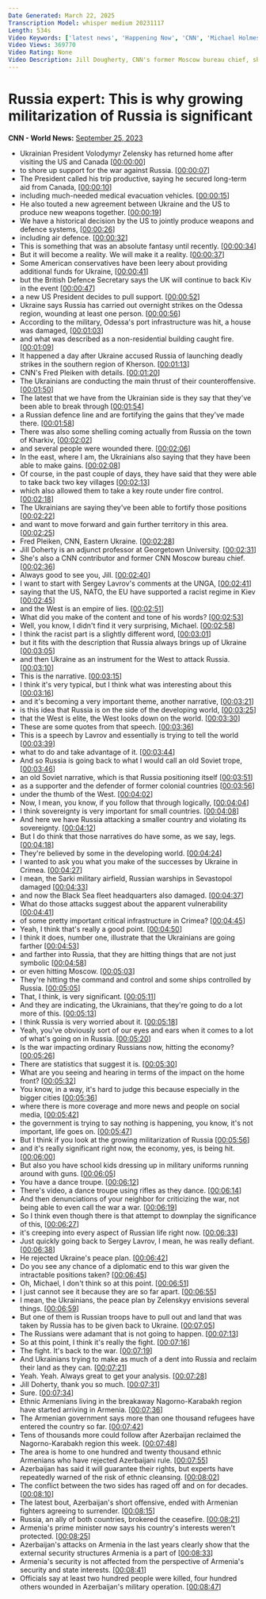 ```yaml
---
Date Generated: March 22, 2025
Transcription Model: whisper medium 20231117
Length: 534s
Video Keywords: ['latest news', 'Happening Now', 'CNN', 'Michael Holmes', 'CNN Newsroom', 'Fred Pleitgen', 'Jill Dougherty', 'Russia Ukraine War', "Putin's War", 'Vladimir Putin', 'Russia Invasion', 'Ukraine Counteroffensive', 'Kherson', 'Zaporizhzhia', 'South Ukraine', 'Crimea', 'Donbas', 'Donetsk', 'East Ukraine', 'Russia Military', 'Russia Troops', 'Sergey Lavrov', 'Moscow', 'Kyiv', 'Volodymyr Zelensky', 'Kremlin', 'Saki Airfield', 'Black Sea Fleet Headquarters', 'Sevastopol']
Video Views: 369770
Video Rating: None
Video Description: Jill Dougherty, CNN's former Moscow bureau chief, shares her view on the growing militarization in Russia as the war with Ukraine continues. #CNN #News
---
```


# Russia expert: This is why growing militarization of Russia is significant
**CNN - World News:** [September 25, 2023](https://www.youtube.com/watch?v=E8MDIMyRoX4)
*  Ukrainian President Volodymyr Zelensky has returned home after visiting the US and Canada [[00:00:00](https://www.youtube.com/watch?v=E8MDIMyRoX4&t=0.0s)]
*  to shore up support for the war against Russia. [[00:00:07](https://www.youtube.com/watch?v=E8MDIMyRoX4&t=7.0s)]
*  The President called his trip productive, saying he secured long-term aid from Canada, [[00:00:10](https://www.youtube.com/watch?v=E8MDIMyRoX4&t=10.0s)]
*  including much-needed medical evacuation vehicles. [[00:00:15](https://www.youtube.com/watch?v=E8MDIMyRoX4&t=15.0s)]
*  He also touted a new agreement between Ukraine and the US to produce new weapons together. [[00:00:19](https://www.youtube.com/watch?v=E8MDIMyRoX4&t=19.0s)]
*  We have a historical decision by the US to jointly produce weapons and defence systems, [[00:00:26](https://www.youtube.com/watch?v=E8MDIMyRoX4&t=26.0s)]
*  including air defence. [[00:00:32](https://www.youtube.com/watch?v=E8MDIMyRoX4&t=32.0s)]
*  This is something that was an absolute fantasy until recently. [[00:00:34](https://www.youtube.com/watch?v=E8MDIMyRoX4&t=34.0s)]
*  But it will become a reality. We will make it a reality. [[00:00:37](https://www.youtube.com/watch?v=E8MDIMyRoX4&t=37.0s)]
*  Some American conservatives have been leery about providing additional funds for Ukraine, [[00:00:41](https://www.youtube.com/watch?v=E8MDIMyRoX4&t=41.0s)]
*  but the British Defence Secretary says the UK will continue to back Kiv in the event [[00:00:47](https://www.youtube.com/watch?v=E8MDIMyRoX4&t=47.0s)]
*  a new US President decides to pull support. [[00:00:52](https://www.youtube.com/watch?v=E8MDIMyRoX4&t=52.0s)]
*  Ukraine says Russia has carried out overnight strikes on the Odessa region, wounding at least one person. [[00:00:56](https://www.youtube.com/watch?v=E8MDIMyRoX4&t=56.0s)]
*  According to the military, Odessa's port infrastructure was hit, a house was damaged, [[00:01:03](https://www.youtube.com/watch?v=E8MDIMyRoX4&t=63.0s)]
*  and what was described as a non-residential building caught fire. [[00:01:09](https://www.youtube.com/watch?v=E8MDIMyRoX4&t=69.0s)]
*  It happened a day after Ukraine accused Russia of launching deadly strikes in the southern region of Kherson. [[00:01:13](https://www.youtube.com/watch?v=E8MDIMyRoX4&t=73.0s)]
*  CNN's Fred Pleiken with details. [[00:01:20](https://www.youtube.com/watch?v=E8MDIMyRoX4&t=80.0s)]
*  The Ukrainians are conducting the main thrust of their counteroffensive. [[00:01:50](https://www.youtube.com/watch?v=E8MDIMyRoX4&t=110.0s)]
*  The latest that we have from the Ukrainian side is they say that they've been able to break through [[00:01:54](https://www.youtube.com/watch?v=E8MDIMyRoX4&t=114.0s)]
*  a Russian defence line and are fortifying the gains that they've made there. [[00:01:58](https://www.youtube.com/watch?v=E8MDIMyRoX4&t=118.0s)]
*  There was also some shelling coming actually from Russia on the town of Kharkiv, [[00:02:02](https://www.youtube.com/watch?v=E8MDIMyRoX4&t=122.0s)]
*  and several people were wounded there. [[00:02:06](https://www.youtube.com/watch?v=E8MDIMyRoX4&t=126.0s)]
*  In the east, where I am, the Ukrainians also saying that they have been able to make gains. [[00:02:08](https://www.youtube.com/watch?v=E8MDIMyRoX4&t=128.0s)]
*  Of course, in the past couple of days, they have said that they were able to take back two key villages [[00:02:13](https://www.youtube.com/watch?v=E8MDIMyRoX4&t=133.0s)]
*  which also allowed them to take a key route under fire control. [[00:02:18](https://www.youtube.com/watch?v=E8MDIMyRoX4&t=138.0s)]
*  The Ukrainians are saying they've been able to fortify those positions [[00:02:22](https://www.youtube.com/watch?v=E8MDIMyRoX4&t=142.0s)]
*  and want to move forward and gain further territory in this area. [[00:02:25](https://www.youtube.com/watch?v=E8MDIMyRoX4&t=145.0s)]
*  Fred Pleiken, CNN, Eastern Ukraine. [[00:02:28](https://www.youtube.com/watch?v=E8MDIMyRoX4&t=148.0s)]
*  Jill Doherty is an adjunct professor at Georgetown University. [[00:02:31](https://www.youtube.com/watch?v=E8MDIMyRoX4&t=151.0s)]
*  She's also a CNN contributor and former CNN Moscow bureau chief. [[00:02:36](https://www.youtube.com/watch?v=E8MDIMyRoX4&t=156.0s)]
*  Always good to see you, Jill. [[00:02:40](https://www.youtube.com/watch?v=E8MDIMyRoX4&t=160.0s)]
*  I want to start with Sergey Lavrov's comments at the UNGA, [[00:02:41](https://www.youtube.com/watch?v=E8MDIMyRoX4&t=161.0s)]
*  saying that the US, NATO, the EU have supported a racist regime in Kiev [[00:02:45](https://www.youtube.com/watch?v=E8MDIMyRoX4&t=165.0s)]
*  and the West is an empire of lies. [[00:02:51](https://www.youtube.com/watch?v=E8MDIMyRoX4&t=171.0s)]
*  What did you make of the content and tone of his words? [[00:02:53](https://www.youtube.com/watch?v=E8MDIMyRoX4&t=173.0s)]
*  Well, you know, I didn't find it very surprising, Michael. [[00:02:58](https://www.youtube.com/watch?v=E8MDIMyRoX4&t=178.0s)]
*  I think the racist part is a slightly different word, [[00:03:01](https://www.youtube.com/watch?v=E8MDIMyRoX4&t=181.0s)]
*  but it fits with the description that Russia always brings up of Ukraine [[00:03:05](https://www.youtube.com/watch?v=E8MDIMyRoX4&t=185.0s)]
*  and then Ukraine as an instrument for the West to attack Russia. [[00:03:10](https://www.youtube.com/watch?v=E8MDIMyRoX4&t=190.0s)]
*  This is the narrative. [[00:03:15](https://www.youtube.com/watch?v=E8MDIMyRoX4&t=195.0s)]
*  I think it's very typical, but I think what was interesting about this [[00:03:16](https://www.youtube.com/watch?v=E8MDIMyRoX4&t=196.0s)]
*  and it's becoming a very important theme, another narrative, [[00:03:21](https://www.youtube.com/watch?v=E8MDIMyRoX4&t=201.0s)]
*  is this idea that Russia is on the side of the developing world, [[00:03:25](https://www.youtube.com/watch?v=E8MDIMyRoX4&t=205.0s)]
*  that the West is elite, the West looks down on the world. [[00:03:30](https://www.youtube.com/watch?v=E8MDIMyRoX4&t=210.0s)]
*  These are some quotes from that speech. [[00:03:36](https://www.youtube.com/watch?v=E8MDIMyRoX4&t=216.0s)]
*  This is a speech by Lavrov and essentially is trying to tell the world [[00:03:39](https://www.youtube.com/watch?v=E8MDIMyRoX4&t=219.0s)]
*  what to do and take advantage of it. [[00:03:44](https://www.youtube.com/watch?v=E8MDIMyRoX4&t=224.0s)]
*  And so Russia is going back to what I would call an old Soviet trope, [[00:03:46](https://www.youtube.com/watch?v=E8MDIMyRoX4&t=226.0s)]
*  an old Soviet narrative, which is that Russia positioning itself [[00:03:51](https://www.youtube.com/watch?v=E8MDIMyRoX4&t=231.0s)]
*  as a supporter and the defender of former colonial countries [[00:03:56](https://www.youtube.com/watch?v=E8MDIMyRoX4&t=236.0s)]
*  under the thumb of the West. [[00:04:02](https://www.youtube.com/watch?v=E8MDIMyRoX4&t=242.0s)]
*  Now, I mean, you know, if you follow that through logically, [[00:04:04](https://www.youtube.com/watch?v=E8MDIMyRoX4&t=244.0s)]
*  I think sovereignty is very important for small countries. [[00:04:08](https://www.youtube.com/watch?v=E8MDIMyRoX4&t=248.0s)]
*  And here we have Russia attacking a smaller country and violating its sovereignty. [[00:04:12](https://www.youtube.com/watch?v=E8MDIMyRoX4&t=252.0s)]
*  But I do think that those narratives do have some, as we say, legs. [[00:04:18](https://www.youtube.com/watch?v=E8MDIMyRoX4&t=258.0s)]
*  They're believed by some in the developing world. [[00:04:24](https://www.youtube.com/watch?v=E8MDIMyRoX4&t=264.0s)]
*  I wanted to ask you what you make of the successes by Ukraine in Crimea. [[00:04:27](https://www.youtube.com/watch?v=E8MDIMyRoX4&t=267.0s)]
*  I mean, the Sarki military airfield, Russian warships in Sevastopol damaged [[00:04:33](https://www.youtube.com/watch?v=E8MDIMyRoX4&t=273.0s)]
*  and now the Black Sea fleet headquarters also damaged. [[00:04:37](https://www.youtube.com/watch?v=E8MDIMyRoX4&t=277.0s)]
*  What do those attacks suggest about the apparent vulnerability [[00:04:41](https://www.youtube.com/watch?v=E8MDIMyRoX4&t=281.0s)]
*  of some pretty important critical infrastructure in Crimea? [[00:04:45](https://www.youtube.com/watch?v=E8MDIMyRoX4&t=285.0s)]
*  Yeah, I think that's really a good point. [[00:04:50](https://www.youtube.com/watch?v=E8MDIMyRoX4&t=290.0s)]
*  I think it does, number one, illustrate that the Ukrainians are going farther [[00:04:53](https://www.youtube.com/watch?v=E8MDIMyRoX4&t=293.0s)]
*  and farther into Russia, that they are hitting things that are not just symbolic [[00:04:58](https://www.youtube.com/watch?v=E8MDIMyRoX4&t=298.0s)]
*  or even hitting Moscow. [[00:05:03](https://www.youtube.com/watch?v=E8MDIMyRoX4&t=303.0s)]
*  They're hitting the command and control and some ships controlled by Russia. [[00:05:05](https://www.youtube.com/watch?v=E8MDIMyRoX4&t=305.0s)]
*  That, I think, is very significant. [[00:05:11](https://www.youtube.com/watch?v=E8MDIMyRoX4&t=311.0s)]
*  And they are indicating, the Ukrainians, that they're going to do a lot more of this. [[00:05:13](https://www.youtube.com/watch?v=E8MDIMyRoX4&t=313.0s)]
*  I think Russia is very worried about it. [[00:05:18](https://www.youtube.com/watch?v=E8MDIMyRoX4&t=318.0s)]
*  Yeah, you've obviously sort of our eyes and ears when it comes to a lot of what's going on in Russia. [[00:05:20](https://www.youtube.com/watch?v=E8MDIMyRoX4&t=320.0s)]
*  Is the war impacting ordinary Russians now, hitting the economy? [[00:05:26](https://www.youtube.com/watch?v=E8MDIMyRoX4&t=326.0s)]
*  There are statistics that suggest it is. [[00:05:30](https://www.youtube.com/watch?v=E8MDIMyRoX4&t=330.0s)]
*  What are you seeing and hearing in terms of the impact on the home front? [[00:05:32](https://www.youtube.com/watch?v=E8MDIMyRoX4&t=332.0s)]
*  You know, in a way, it's hard to judge this because especially in the bigger cities [[00:05:36](https://www.youtube.com/watch?v=E8MDIMyRoX4&t=336.0s)]
*  where there is more coverage and more news and people on social media, [[00:05:42](https://www.youtube.com/watch?v=E8MDIMyRoX4&t=342.0s)]
*  the government is trying to say nothing is happening, you know, it's not important, life goes on. [[00:05:47](https://www.youtube.com/watch?v=E8MDIMyRoX4&t=347.0s)]
*  But I think if you look at the growing militarization of Russia [[00:05:56](https://www.youtube.com/watch?v=E8MDIMyRoX4&t=356.0s)]
*  and it's really significant right now, the economy, yes, is being hit. [[00:06:00](https://www.youtube.com/watch?v=E8MDIMyRoX4&t=360.0s)]
*  But also you have school kids dressing up in military uniforms running around with guns. [[00:06:05](https://www.youtube.com/watch?v=E8MDIMyRoX4&t=365.0s)]
*  You have a dance troupe. [[00:06:12](https://www.youtube.com/watch?v=E8MDIMyRoX4&t=372.0s)]
*  There's video, a dance troupe using rifles as they dance. [[00:06:14](https://www.youtube.com/watch?v=E8MDIMyRoX4&t=374.0s)]
*  And then denunciations of your neighbor for criticizing the war, not being able to even call the war a war. [[00:06:19](https://www.youtube.com/watch?v=E8MDIMyRoX4&t=379.0s)]
*  So I think even though there is that attempt to downplay the significance of this, [[00:06:27](https://www.youtube.com/watch?v=E8MDIMyRoX4&t=387.0s)]
*  it's creeping into every aspect of Russian life right now. [[00:06:33](https://www.youtube.com/watch?v=E8MDIMyRoX4&t=393.0s)]
*  Just quickly going back to Sergey Lavrov, I mean, he was really defiant. [[00:06:38](https://www.youtube.com/watch?v=E8MDIMyRoX4&t=398.0s)]
*  He rejected Ukraine's peace plan. [[00:06:42](https://www.youtube.com/watch?v=E8MDIMyRoX4&t=402.0s)]
*  Do you see any chance of a diplomatic end to this war given the intractable positions taken? [[00:06:45](https://www.youtube.com/watch?v=E8MDIMyRoX4&t=405.0s)]
*  Oh, Michael, I don't think so at this point. [[00:06:51](https://www.youtube.com/watch?v=E8MDIMyRoX4&t=411.0s)]
*  I just cannot see it because they are so far apart. [[00:06:55](https://www.youtube.com/watch?v=E8MDIMyRoX4&t=415.0s)]
*  I mean, the Ukrainians, the peace plan by Zelenskyy envisions several things. [[00:06:59](https://www.youtube.com/watch?v=E8MDIMyRoX4&t=419.0s)]
*  But one of them is Russian troops have to pull out and land that was taken by Russia has to be given back to Ukraine. [[00:07:05](https://www.youtube.com/watch?v=E8MDIMyRoX4&t=425.0s)]
*  The Russians were adamant that is not going to happen. [[00:07:13](https://www.youtube.com/watch?v=E8MDIMyRoX4&t=433.0s)]
*  So at this point, I think it's really the fight. [[00:07:16](https://www.youtube.com/watch?v=E8MDIMyRoX4&t=436.0s)]
*  The fight. It's back to the war. [[00:07:19](https://www.youtube.com/watch?v=E8MDIMyRoX4&t=439.0s)]
*  And Ukrainians trying to make as much of a dent into Russia and reclaim their land as they can. [[00:07:21](https://www.youtube.com/watch?v=E8MDIMyRoX4&t=441.0s)]
*  Yeah. Yeah. Always great to get your analysis. [[00:07:28](https://www.youtube.com/watch?v=E8MDIMyRoX4&t=448.0s)]
*  Jill Doherty, thank you so much. [[00:07:31](https://www.youtube.com/watch?v=E8MDIMyRoX4&t=451.0s)]
*  Sure. [[00:07:34](https://www.youtube.com/watch?v=E8MDIMyRoX4&t=454.0s)]
*  Ethnic Armenians living in the breakaway Nagorno-Karabakh region have started arriving in Armenia. [[00:07:36](https://www.youtube.com/watch?v=E8MDIMyRoX4&t=456.0s)]
*  The Armenian government says more than one thousand refugees have entered the country so far. [[00:07:42](https://www.youtube.com/watch?v=E8MDIMyRoX4&t=462.0s)]
*  Tens of thousands more could follow after Azerbaijan reclaimed the Nagorno-Karabakh region this week. [[00:07:48](https://www.youtube.com/watch?v=E8MDIMyRoX4&t=468.0s)]
*  The area is home to one hundred and twenty thousand ethnic Armenians who have rejected Azerbaijani rule. [[00:07:55](https://www.youtube.com/watch?v=E8MDIMyRoX4&t=475.0s)]
*  Azerbaijan has said it will guarantee their rights, but experts have repeatedly warned of the risk of ethnic cleansing. [[00:08:02](https://www.youtube.com/watch?v=E8MDIMyRoX4&t=482.0s)]
*  The conflict between the two sides has raged off and on for decades. [[00:08:10](https://www.youtube.com/watch?v=E8MDIMyRoX4&t=490.0s)]
*  The latest bout, Azerbaijan's short offensive, ended with Armenian fighters agreeing to surrender. [[00:08:15](https://www.youtube.com/watch?v=E8MDIMyRoX4&t=495.0s)]
*  Russia, an ally of both countries, brokered the ceasefire. [[00:08:21](https://www.youtube.com/watch?v=E8MDIMyRoX4&t=501.0s)]
*  Armenia's prime minister now says his country's interests weren't protected. [[00:08:25](https://www.youtube.com/watch?v=E8MDIMyRoX4&t=505.0s)]
*  Azerbaijan's attacks on Armenia in the last years clearly show that the external security structures Armenia is a part of [[00:08:33](https://www.youtube.com/watch?v=E8MDIMyRoX4&t=513.0s)]
*  Armenia's security is not affected from the perspective of Armenia's security and state interests. [[00:08:41](https://www.youtube.com/watch?v=E8MDIMyRoX4&t=521.0s)]
*  Officials say at least two hundred people were killed, four hundred others wounded in Azerbaijan's military operation. [[00:08:47](https://www.youtube.com/watch?v=E8MDIMyRoX4&t=527.0s)]
